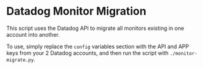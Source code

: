 # Datadog Monitor Migration
This script uses the Datadog API to migrate all monitors existing in one account into another.

To use, simply replace the `config` variables section with the API and APP keys from your 2 Datadog accounts, and then run the script with `./monitor-migrate.py`.
